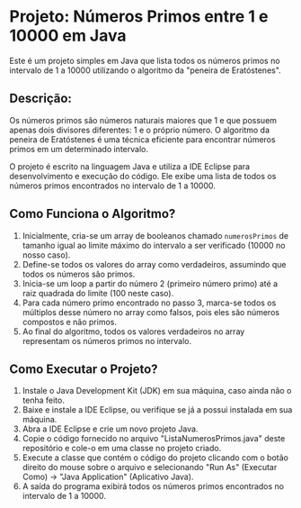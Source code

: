 # Projeto: Números Primos entre 1 e 10000 em Java

Este é um projeto simples em Java que lista todos os números primos no intervalo de 1 a 10000 utilizando o algoritmo da "peneira de Eratóstenes".

## Descrição:
Os números primos são números naturais maiores que 1 e que possuem apenas dois divisores diferentes: 1 e o próprio número. O algoritmo da peneira de Eratóstenes é uma técnica eficiente para encontrar números primos em um determinado intervalo.

O projeto é escrito na linguagem Java e utiliza a IDE Eclipse para desenvolvimento e execução do código. Ele exibe uma lista de todos os números primos encontrados no intervalo de 1 a 10000.

## Como Funciona o Algoritmo?
1. Inicialmente, cria-se um array de booleanos chamado `numerosPrimos` de tamanho igual ao limite máximo do intervalo a ser verificado (10000 no nosso caso).
2. Define-se todos os valores do array como verdadeiros, assumindo que todos os números são primos.
3. Inicia-se um loop a partir do número 2 (primeiro número primo) até a raiz quadrada do limite (100 neste caso).
4. Para cada número primo encontrado no passo 3, marca-se todos os múltiplos desse número no array como falsos, pois eles são números compostos e não primos.
5. Ao final do algoritmo, todos os valores verdadeiros no array representam os números primos no intervalo.

## Como Executar o Projeto?
1. Instale o Java Development Kit (JDK) em sua máquina, caso ainda não o tenha feito.
2. Baixe e instale a IDE Eclipse, ou verifique se já a possui instalada em sua máquina.
3. Abra a IDE Eclipse e crie um novo projeto Java.
4. Copie o código fornecido no arquivo "ListaNumerosPrimos.java" deste repositório e cole-o em uma classe no projeto criado.
5. Execute a classe que contém o código do projeto clicando com o botão direito do mouse sobre o arquivo e selecionando "Run As" (Executar Como) -> "Java Application" (Aplicativo Java).
6. A saída do programa exibirá todos os números primos encontrados no intervalo de 1 a 10000.


